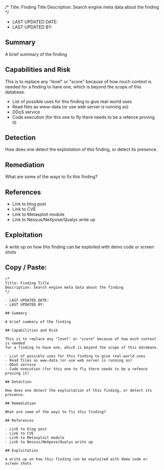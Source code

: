/*
Title: Finding Title
Description: Search engine meta data about the finding
*/

- LAST UPDATED DATE: 
- LAST UPDATED BY: 

## Summary

A brief summary of the finding

## Capabilities and Risk

This is to replace any "level" or "score" because of how much context is needed
for a finding to have one, which is beyond the scope of this database.

- List of possible uses for this finding to give real-world uses
- Read files as www-data (or use web server is running as)
- DDoS service
- Code execution (for this one to fly there needs to be a refence proving it)

## Detection

How does one detect the exploitation of this finding, or detect its presence.

## Remediation

What are some of the ways to fix this finding?

## References

- Link to blog post
- Link to CVE
- Link to Metasploit module
- Link to Nessus/NeXpose/Qualys write up

## Exploitation

A write up on how this finding can be exploited with demo code or screen shots


## Copy / Paste:
```
/*
Title: Finding Title
Description: Search engine meta data about the finding
*/

- LAST UPDATED DATE: 
- LAST UPDATED BY: 

## Summary

A brief summary of the finding

## Capabilities and Risk

This is to replace any "level" or "score" because of how much context is needed
for a finding to have one, which is beyond the scope of this database.

- List of possible uses for this finding to give real-world uses
- Read files as www-data (or use web server is running as)
- DDoS service
- Code execution (for this one to fly there needs to be a refence proving it)

## Detection

How does one detect the exploitation of this finding, or detect its presence.

## Remediation

What are some of the ways to fix this finding?

## References

- Link to blog post
- Link to CVE
- Link to Metasploit module
- Link to Nessus/NeXpose/Qualys write up

## Exploitation

A write up on how this finding can be exploited with demo code or screen shots
```